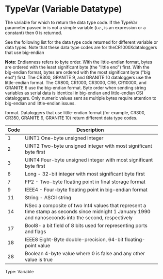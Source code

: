 # TypeVar (Variable Datatype)

The variable for which to return the data type code. If the TypeVar parameter passed in is not a simple variable (_i.e._, is an expression or a constant) then 0 is returned.

See the following list for the data type code returned for different variable or data types. Note that these data type codes are for theCR1000Xdataloggers that use big-endian

**Note:** Endianness refers to byte order. With the little-endian format, bytes are ordered with the least significant byte (the "little end") first. With the big-endian format, bytes are ordered with the most significant byte ("big end") first. The CR300, GRANITE 9, and GRANITE 10 dataloggers use the little-endian format. The CR800, CR1000, CR3000, CR6, CR1000X, and GRANITE 6 use the big-endian format. Byte order when sending string variables as serial data is identical in big-endian and little-endian CSI dataloggers. Only numeric values sent as multiple bytes require attention to big-endian and little-endian issues.

format. Dataloggers that use little-endian format (for example, CR300, CR350, GRANITE 9, GRANITE 10) return different data type codes.

| Code | Description                                                                                                                                            |
| ---- | ------------------------------------------------------------------------------------------------------------------------------------------------------ |
| 1    | UINT1 One-byte unsigned integer                                                                                                                        |
| 2    | UINT2 Two-byte unsigned integer with most significant byte first                                                                                       |
| 3    | UINT4 Four-byte unsigned integer with most significant byte first                                                                                      |
| 6    | Long - 32-bit integer with most significant byte first                                                                                                 |
| 7    | FP2 - Two-byte floating point in final storage format                                                                                                  |
| 9    | IEEE4 - Four-byte floating point in big-endian format                                                                                                  |
| 11   | String - ASCII string                                                                                                                                  |
| 14   | NSec a composite of two Int4 values that represent a time stamp as seconds since midnight 1 January 1990 and nanoseconds into the second, respectively |
| 17   | Bool8- a bit field of 8 bits used for representing ports and flags                                                                                     |
| 18   | IEEE8 Eight-Byte double-precision, 64-bit floating-point value                                                                                         |
| 28   | Boolean 4-byte value where 0 is false and any other value is true                                                                                      |

Type: Variable
